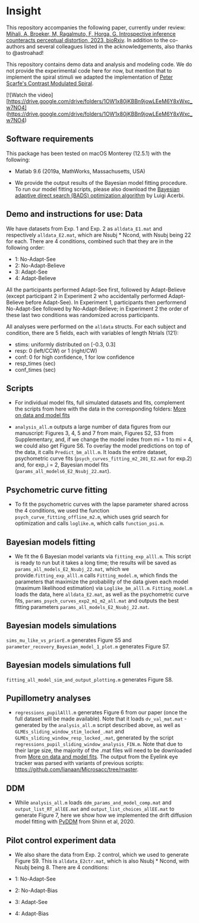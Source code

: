 # Insight
This repository accompanies the following paper, currently under review:
 [Mihali, A, Broeker, M, Ragalmuto, F, Horga, G. Introspective inference counteracts perceptual distortion, 2023, bioRxiv]( https://www.biorxiv.org/content/10.1101/2021.11.13.468497v5). In addition to the co-authors and several colleagues listed in the acknowledgements, also thanks to @astroahad!
 
 This repository contains demo data and analysis and modeling code. We do not provide the experimental code here for now, but mention that to implement the spiral stimuli we adapted the implementation of [Peter Scarfe's Contrast Modulated Spiral](https://peterscarfe.com/contrastModulatedSpiral.html). 


 [![Watch the video][https://drive.google.com/drive/folders/1OW1x80jKBBn9jowLEeM6Y8xWxc_w7NO4] (https://drive.google.com/drive/folders/1OW1x80jKBBn9jowLEeM6Y8xWxc_w7NO4) 

## Software requirements
 
This package has been tested on macOS Monterey (12.5.1) with the following:

-  Matlab 9.6 (2019a, MathWorks, Massachusetts, USA) 

- We provide the output results of the Bayesian model fitting procedure.  To run our model fitting scripts, please also download the [Bayesian adaptive direct search (BADS)  optimization algorithm](https://github.com/lacerbi/bads) by Luigi Acerbi.


## Demo and instructions for use: Data

We have datasets from Exp. 1 and Exp. 2 as `alldata_E1.mat` and respectively `alldata_E2.mat`, which are Nsubj * Ncond, with Nsubj being 22 for each. There are 4 conditions, combined such that they are in the following order: 

- 1: No-Adapt-See 
- 2: No-Adapt-Believe
- 3: Adapt-See
- 4: Adapt-Believe

 All the participants performed Adapt-See first, followed by Adapt-Believe (except participant 2 in Experiment 2 who accidentally performed Adapt-Believe before Adapt-See). In Experiment 1, participants then performend No-Adapt-See followed by No-Adapt-Believe; in Experiment 2 the order of these last two conditions was randomized across participants.  
 
All analyses were performed on the `alldata` structs. For each subject and condition, there are 5 fields, each with variables of length Ntrials (121):


- stims: uniformly distributed on [-0.3, 0.3]
- resp: 0 (left/CCW) or 1 (right/CW)
- conf: 0 for high confidence, 1 for low confidence 
- resp_times (sec)
- conf_times (sec)



## Scripts
- For individual model fits, full simulated datasets and fits, complement the scripts from here with the data in the corresponding folders:
[More on data and model fits](https://drive.google.com/drive/folders/1OW1x80jKBBn9jowLEeM6Y8xWxc_w7NO4?usp=drive_link)

- `analysis_all.m` outputs a large number of data figures from our manuscript: Figures 3, 4, 5 and 7 from main, Figures S2, S3 from Supplementary, and, if we change the model index from mi = 1 to mi = 4, we could also get Figure S6.  To overlay the model predictions on top of the data, it calls `Predict_bm_alll.m`. It loads the entire dataset, psychometric curve fits (`psych_curves_fitting_m2_201_E2.mat` for exp.2) and, for exp_i = 2, Bayesian model fits (`params_all_models6_E2_Nsubj_22.mat`). 

## Psychometric curve fitting
- To fit the psychometric curves with the lapse parameter shared across the 4 conditions, we used the function `psych_curve_fitting_offline_m2.m`, which uses grid search for optimization and calls  `loglike.m`, which calls `function_psi.m`.

## Bayesian models fitting
- We fit the 6 Bayesian model variants via `fitting_exp_alll.m`. This script is ready to run but it takes a long time; the results will be saved as `params_all_models_E2_Nsubj_22.mat`, which we provide.`fitting_exp_alll.m`  calls  `Fitting_model.m`, which finds the parameters that maximize the probability of the data given each model (maximum likelihood estimation) via `Loglike_bm_alll.m`.  `Fitting_model.m` loads the data, here `alldata_E2.mat`, as well as the psychometric curve fits, `params_psych_curves_exp2_m1_m2_all.mat` and outputs the best fitting parameters `params_all_models_E2_Nsubj_22.mat`.

## Bayesian models simulations
`sims_mu_like_vs_priorE.m` generates Figure S5 and `parameter_recovery_Bayesian_model_1_plot.m` generates Figure S7.

## Bayesian models simulations full
`fitting_all_model_sim_and_output_plotting.m` generates Figure S8.

## Pupillometry analyses 

- `regressions_pupilAlll.m` generates Figure 6 from our paper (once the full dataset will be made available). Note that it loads `dv_val_mat.mat` - generated by the `analysis_all.m` script described above, as well as `GLMEs_sliding_window_stim_locked_.mat` and `GLMEs_sliding_window_resp_locked_.mat`, generated by the script `regressions_pupil_sliding_window_analysis_FIN.m`. Note that due to their large size, the majority of the .mat files will need to be downloaded from [More on data and model fits](https://drive.google.com/drive/folders/1OW1x80jKBBn9jowLEeM6Y8xWxc_w7NO4?usp=drive_link). The output from the Eyelink eye tracker was parsed with variants of previous scripts: https://github.com/lianaan/Microsacc/tree/master.

## DDM
- While `analysis_all.m` loads `ddm_params_and_model_comp.mat` and `output_list_RT_allEE.mat` and `output_list_choices_allEE.mat` to generate Figure 7, here we show how we implemented the drift diffusion model fitting with [PyDDM](https://github.com/mwshinn/PyDDM) from Shinn et al, 2020.  
  
## Pilot control experiment data

- We also share the data from Exp. 2 control, which we used to generate Figure S9. This is `alldata_E2ctr.mat`, which is also Nsubj * Ncond, with Nsubj being 8. There are 4 conditions: 

- 1: No-Adapt-See 
- 2: No-Adapt-Bias
- 3: Adapt-See
- 4: Adapt-Bias


